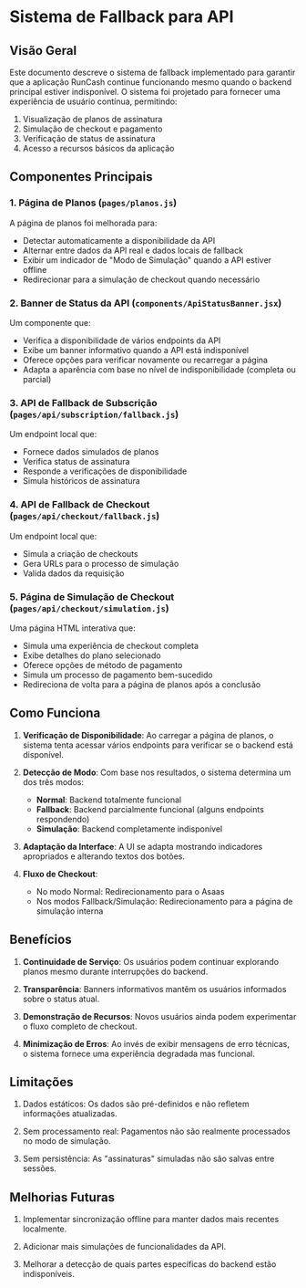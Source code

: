 # Sistema de Fallback para API

## Visão Geral

Este documento descreve o sistema de fallback implementado para garantir que a aplicação RunCash continue funcionando mesmo quando o backend principal estiver indisponível. O sistema foi projetado para fornecer uma experiência de usuário contínua, permitindo:

1. Visualização de planos de assinatura
2. Simulação de checkout e pagamento
3. Verificação de status de assinatura
4. Acesso a recursos básicos da aplicação

## Componentes Principais

### 1. Página de Planos (`pages/planos.js`)

A página de planos foi melhorada para:
- Detectar automaticamente a disponibilidade da API
- Alternar entre dados da API real e dados locais de fallback
- Exibir um indicador de "Modo de Simulação" quando a API estiver offline
- Redirecionar para a simulação de checkout quando necessário

### 2. Banner de Status da API (`components/ApiStatusBanner.jsx`)

Um componente que:
- Verifica a disponibilidade de vários endpoints da API
- Exibe um banner informativo quando a API está indisponível
- Oferece opções para verificar novamente ou recarregar a página
- Adapta a aparência com base no nível de indisponibilidade (completa ou parcial)

### 3. API de Fallback de Subscrição (`pages/api/subscription/fallback.js`)

Um endpoint local que:
- Fornece dados simulados de planos
- Verifica status de assinatura
- Responde a verificações de disponibilidade
- Simula históricos de assinatura

### 4. API de Fallback de Checkout (`pages/api/checkout/fallback.js`)

Um endpoint local que:
- Simula a criação de checkouts
- Gera URLs para o processo de simulação
- Valida dados da requisição

### 5. Página de Simulação de Checkout (`pages/api/checkout/simulation.js`)

Uma página HTML interativa que:
- Simula uma experiência de checkout completa
- Exibe detalhes do plano selecionado
- Oferece opções de método de pagamento
- Simula um processo de pagamento bem-sucedido
- Redireciona de volta para a página de planos após a conclusão

## Como Funciona

1. **Verificação de Disponibilidade**: Ao carregar a página de planos, o sistema tenta acessar vários endpoints para verificar se o backend está disponível.

2. **Detecção de Modo**: Com base nos resultados, o sistema determina um dos três modos:
   - **Normal**: Backend totalmente funcional
   - **Fallback**: Backend parcialmente funcional (alguns endpoints respondendo)
   - **Simulação**: Backend completamente indisponível

3. **Adaptação da Interface**: A UI se adapta mostrando indicadores apropriados e alterando textos dos botões.

4. **Fluxo de Checkout**:
   - No modo Normal: Redirecionamento para o Asaas
   - Nos modos Fallback/Simulação: Redirecionamento para a página de simulação interna

## Benefícios

1. **Continuidade de Serviço**: Os usuários podem continuar explorando planos mesmo durante interrupções do backend.

2. **Transparência**: Banners informativos mantêm os usuários informados sobre o status atual.

3. **Demonstração de Recursos**: Novos usuários ainda podem experimentar o fluxo completo de checkout.

4. **Minimização de Erros**: Ao invés de exibir mensagens de erro técnicas, o sistema fornece uma experiência degradada mas funcional.

## Limitações

1. Dados estáticos: Os dados são pré-definidos e não refletem informações atualizadas.

2. Sem processamento real: Pagamentos não são realmente processados no modo de simulação.

3. Sem persistência: As "assinaturas" simuladas não são salvas entre sessões.

## Melhorias Futuras

1. Implementar sincronização offline para manter dados mais recentes localmente.

2. Adicionar mais simulações de funcionalidades da API.

3. Melhorar a detecção de quais partes específicas do backend estão indisponíveis. 